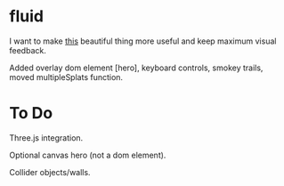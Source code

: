 # fluid
I want to make [this](https://github.com/PavelDoGreat/WebGL-Fluid-Simulation/) beautiful thing more useful and keep maximum visual feedback.

Added overlay dom element [hero], keyboard controls, smokey trails, moved multipleSplats function.

# To Do
Three.js integration.

Optional canvas hero (not a dom element).

Collider objects/walls.
